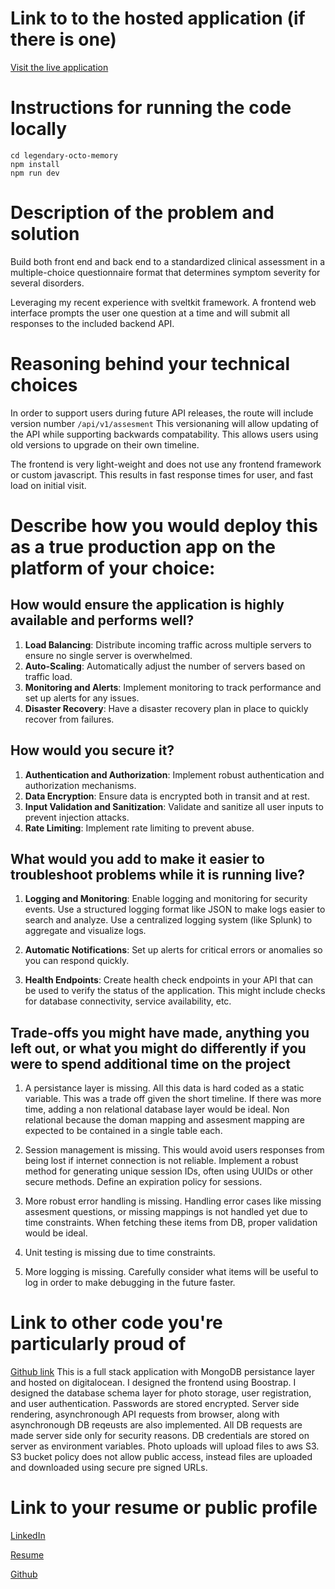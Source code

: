 # Link to to the hosted application (if there is one)

[Visit the live application](https://jellyfish-app-vsvt3.ondigitalocean.app/)

# Instructions for running the code locally 
```
cd legendary-octo-memory
npm install
npm run dev
```

# Description of the problem and solution

Build both front end and back end to a standardized clinical assessment in a multiple-choice questionnaire format that determines symptom severity for several disorders. 

Leveraging my recent experience with sveltkit framework. A frontend web interface  prompts the user one question at a time and will submit all responses to the included backend API. 

# Reasoning behind your technical choices
In order to support users during future API releases, the route will include version number `/api/v1/assesment` This versionaning will allow updating of the API while supporting backwards compatability. This allows users using old versions to upgrade on their own timeline. 

The frontend is very light-weight and does not use any frontend framework or custom javascript. This results in fast response times for user, and fast load on initial visit. 

# Describe how you would deploy this as a true production app on the platform of your choice: 

## How would ensure the application is highly available and performs well?

1. **Load Balancing**: Distribute incoming traffic across multiple servers to ensure no single server is overwhelmed.
2. **Auto-Scaling**: Automatically adjust the number of servers based on traffic load.
3. **Monitoring and Alerts**: Implement monitoring to track performance and set up alerts for any issues.
4. **Disaster Recovery**: Have a disaster recovery plan in place to quickly recover from failures.

## How would you secure it?

1. **Authentication and Authorization**: Implement robust authentication and authorization mechanisms.
2. **Data Encryption**: Ensure data is encrypted both in transit and at rest.
3. **Input Validation and Sanitization**: Validate and sanitize all user inputs to prevent injection attacks.
4. **Rate Limiting**: Implement rate limiting to prevent abuse.


## What would you add to make it easier to troubleshoot problems while it is running live?

1. **Logging and Monitoring**: Enable logging and monitoring for security events. Use a structured logging format like JSON to make logs easier to search and analyze. Use a centralized logging system (like Splunk) to aggregate and visualize logs.

2. **Automatic Notifications**: Set up alerts for critical errors or anomalies so you can respond quickly.

3. **Health Endpoints**: Create health check endpoints in your API that can be used to verify the status of the application. This might include checks for database connectivity, service availability, etc.


## Trade-offs you might have made, anything you left out, or what you might do differently if you were to spend additional time on the project

1. A persistance layer is missing. All this data is hard coded as a static variable. This was a trade off given the short timeline. If there was more time, adding a non relational database layer would be ideal. Non relational because the doman mapping and assesment mapping are expected to be contained in a single table each. 

2. Session management is missing. This would avoid users responses from being lost if internet connection is not reliable. Implement a robust method for generating unique session IDs, often using UUIDs or other secure methods. Define an expiration policy for sessions.

3. More robust error handling is missing. Handling error cases like missing assesment questions, or missing mappings is not handled yet due to time constraints. When fetching these items from DB, proper validation would be ideal.

4. Unit testing is missing due to time constraints. 

5. More logging is missing. Carefully consider what items will be useful to log in order to make debugging in the future faster. 

# Link to other code you're particularly proud of

[Github link](https://github.com/henriavo/cuddly-octo) This is a full stack application with MongoDB persistance layer and hosted on digitalocean. I designed the frontend using Boostrap. I designed the database schema layer for photo storage, user registration, and user authentication. Passwords are stored encrypted. Server side rendering, asynchronough API requests from browser, along with asynchronough DB reqeusts are also implemented. All DB requests are made server side only for security reasons. DB credentials are stored on server as environment variables. Photo uploads will upload files to aws S3. S3 bucket policy does not allow public access, instead files are uploaded and downloaded using secure pre signed URLs. 

# Link to your resume or public profile
[LinkedIn](https://www.linkedin.com/in/henri-idrovo-7427402b/)

[Resume](https://henriguy1210-bucket.s3.us-west-2.amazonaws.com/henri_idrovo_resume.pdf)

[Github](https://github.com/henriavo)


